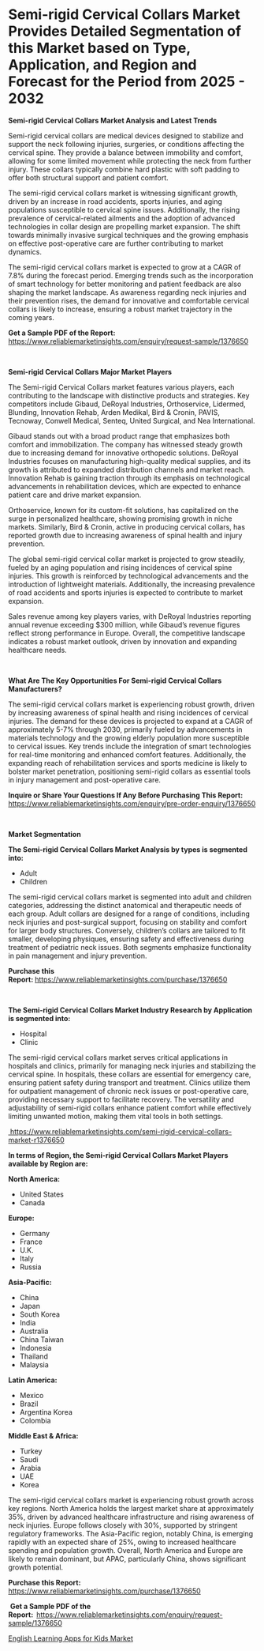 <p><h1>Semi-rigid Cervical Collars Market Provides Detailed Segmentation of this Market based on Type, Application, and Region and Forecast for the Period from 2025 - 2032</h1></p><p><strong>Semi-rigid Cervical Collars Market Analysis and Latest Trends</strong></p>
<p><p>Semi-rigid cervical collars are medical devices designed to stabilize and support the neck following injuries, surgeries, or conditions affecting the cervical spine. They provide a balance between immobility and comfort, allowing for some limited movement while protecting the neck from further injury. These collars typically combine hard plastic with soft padding to offer both structural support and patient comfort.</p><p>The semi-rigid cervical collars market is witnessing significant growth, driven by an increase in road accidents, sports injuries, and aging populations susceptible to cervical spine issues. Additionally, the rising prevalence of cervical-related ailments and the adoption of advanced technologies in collar design are propelling market expansion. The shift towards minimally invasive surgical techniques and the growing emphasis on effective post-operative care are further contributing to market dynamics.</p><p>The semi-rigid cervical collars market is expected to grow at a CAGR of 7.8% during the forecast period. Emerging trends such as the incorporation of smart technology for better monitoring and patient feedback are also shaping the market landscape. As awareness regarding neck injuries and their prevention rises, the demand for innovative and comfortable cervical collars is likely to increase, ensuring a robust market trajectory in the coming years.</p></p>
<p><strong>Get a Sample PDF of the Report:&nbsp;</strong> <a href="https://www.reliablemarketinsights.com/enquiry/request-sample/1376650?utm_campaign=1994&utm_medium=2&utm_source=Github&utm_content=ia&utm_term=13012025&utm_id=semi-rigid-cervical-collars">https://www.reliablemarketinsights.com/enquiry/request-sample/1376650</a></p>
<p>&nbsp;</p>
<p><strong>Semi-rigid Cervical Collars Major Market Players</strong></p>
<p><p>The Semi-rigid Cervical Collars market features various players, each contributing to the landscape with distinctive products and strategies. Key competitors include Gibaud, DeRoyal Industries, Orthoservice, Lidermed, Blunding, Innovation Rehab, Arden Medikal, Bird & Cronin, PAVIS, Tecnoway, Conwell Medical, Senteq, United Surgical, and Nea International.</p><p>Gibaud stands out with a broad product range that emphasizes both comfort and immobilization. The company has witnessed steady growth due to increasing demand for innovative orthopedic solutions. DeRoyal Industries focuses on manufacturing high-quality medical supplies, and its growth is attributed to expanded distribution channels and market reach. Innovation Rehab is gaining traction through its emphasis on technological advancements in rehabilitation devices, which are expected to enhance patient care and drive market expansion.</p><p>Orthoservice, known for its custom-fit solutions, has capitalized on the surge in personalized healthcare, showing promising growth in niche markets. Similarly, Bird & Cronin, active in producing cervical collars, has reported growth due to increasing awareness of spinal health and injury prevention.</p><p>The global semi-rigid cervical collar market is projected to grow steadily, fueled by an aging population and rising incidences of cervical spine injuries. This growth is reinforced by technological advancements and the introduction of lightweight materials. Additionally, the increasing prevalence of road accidents and sports injuries is expected to contribute to market expansion.</p><p>Sales revenue among key players varies, with DeRoyal Industries reporting annual revenue exceeding $300 million, while Gibaud’s revenue figures reflect strong performance in Europe. Overall, the competitive landscape indicates a robust market outlook, driven by innovation and expanding healthcare needs.</p></p>
<p>&nbsp;</p>
<p><strong>What Are The Key Opportunities For Semi-rigid Cervical Collars Manufacturers?</strong></p>
<p><p>The semi-rigid cervical collars market is experiencing robust growth, driven by increasing awareness of spinal health and rising incidences of cervical injuries. The demand for these devices is projected to expand at a CAGR of approximately 5-7% through 2030, primarily fueled by advancements in materials technology and the growing elderly population more susceptible to cervical issues. Key trends include the integration of smart technologies for real-time monitoring and enhanced comfort features. Additionally, the expanding reach of rehabilitation services and sports medicine is likely to bolster market penetration, positioning semi-rigid collars as essential tools in injury management and post-operative care.</p></p>
<p><strong>Inquire or Share Your Questions If Any Before Purchasing This Report:</strong> <a href="https://www.reliablemarketinsights.com/enquiry/pre-order-enquiry/1376650?utm_campaign=1994&utm_medium=2&utm_source=Github&utm_content=ia&utm_term=13012025&utm_id=semi-rigid-cervical-collars">https://www.reliablemarketinsights.com/enquiry/pre-order-enquiry/1376650</a></p>
<p>&nbsp;</p>
<p><strong>Market Segmentation</strong></p>
<p><strong>The Semi-rigid Cervical Collars Market Analysis by types is segmented into:</strong></p>
<p><ul><li>Adult</li><li>Children</li></ul></p>
<p><p>The semi-rigid cervical collars market is segmented into adult and children categories, addressing the distinct anatomical and therapeutic needs of each group. Adult collars are designed for a range of conditions, including neck injuries and post-surgical support, focusing on stability and comfort for larger body structures. Conversely, children’s collars are tailored to fit smaller, developing physiques, ensuring safety and effectiveness during treatment of pediatric neck issues. Both segments emphasize functionality in pain management and injury prevention.</p></p>
<p><strong>Purchase this Report:&nbsp;</strong><a href="https://www.reliablemarketinsights.com/purchase/1376650?utm_campaign=1994&utm_medium=2&utm_source=Github&utm_content=ia&utm_term=13012025&utm_id=semi-rigid-cervical-collars">https://www.reliablemarketinsights.com/purchase/1376650</a></p>
<p>&nbsp;</p>
<p><strong>The Semi-rigid Cervical Collars Market Industry Research by Application is segmented into:</strong></p>
<p><ul><li>Hospital</li><li>Clinic</li></ul></p>
<p><p>The semi-rigid cervical collars market serves critical applications in hospitals and clinics, primarily for managing neck injuries and stabilizing the cervical spine. In hospitals, these collars are essential for emergency care, ensuring patient safety during transport and treatment. Clinics utilize them for outpatient management of chronic neck issues or post-operative care, providing necessary support to facilitate recovery. The versatility and adjustability of semi-rigid collars enhance patient comfort while effectively limiting unwanted motion, making them vital tools in both settings.</p></p>
<p><a href="https://www.reliablemarketinsights.com/semi-rigid-cervical-collars-market-r1376650?utm_campaign=1994&utm_medium=2&utm_source=Github&utm_content=ia&utm_term=13012025&utm_id=semi-rigid-cervical-collars">&nbsp;https://www.reliablemarketinsights.com/semi-rigid-cervical-collars-market-r1376650</a></p>
<p><strong>In terms of Region, the Semi-rigid Cervical Collars Market Players available by Region are:</strong></p>
<p>
    <p> <strong> North America: </strong>
        <ul>
            <li>United States</li>
            <li>Canada</li>
        </ul>
        </p> 
    <p> <strong> Europe: </strong>
        <ul>
            <li>Germany</li>
            <li>France</li>
            <li>U.K.</li>
            <li>Italy</li>
            <li>Russia</li>
        </ul>
        </p> 
    <p> <strong> Asia-Pacific: </strong>
        <ul>
            <li>China</li>
            <li>Japan</li>
            <li>South Korea</li>
            <li>India</li>
            <li>Australia</li>
            <li>China Taiwan</li>
            <li>Indonesia</li>
            <li>Thailand</li>
            <li>Malaysia</li>
        </ul>
        </p> 
    <p> <strong> Latin America: </strong>
        <ul>
            <li>Mexico</li>
            <li>Brazil</li>
            <li>Argentina Korea</li>
            <li>Colombia</li>
        </ul>
        </p> 
    <p> <strong> Middle East & Africa: </strong>
        <ul>
            <li>Turkey</li>
            <li>Saudi</li>
            <li>Arabia</li>
            <li>UAE</li>
            <li>Korea</li>
        </ul>
    </p>
    </p>
<p><p>The semi-rigid cervical collars market is experiencing robust growth across key regions. North America holds the largest market share at approximately 35%, driven by advanced healthcare infrastructure and rising awareness of neck injuries. Europe follows closely with 30%, supported by stringent regulatory frameworks. The Asia-Pacific region, notably China, is emerging rapidly with an expected share of 25%, owing to increased healthcare spending and population growth. Overall, North America and Europe are likely to remain dominant, but APAC, particularly China, shows significant growth potential.</p></p>
<p><strong>Purchase this Report: </strong><a href="https://www.reliablemarketinsights.com/purchase/1376650?utm_campaign=1994&utm_medium=2&utm_source=Github&utm_content=ia&utm_term=13012025&utm_id=semi-rigid-cervical-collars">https://www.reliablemarketinsights.com/purchase/1376650</a></p>
<p>&nbsp;<strong>Get a Sample PDF of the Report:&nbsp;&nbsp;</strong><a href="https://www.reliablemarketinsights.com/enquiry/request-sample/1376650?utm_campaign=1994&utm_medium=2&utm_source=Github&utm_content=ia&utm_term=13012025&utm_id=semi-rigid-cervical-collars">https://www.reliablemarketinsights.com/enquiry/request-sample/1376650</a></p>
<p><strong></strong></p>
<p><p><a href="https://github.com/rahu1506/Market-Research-Report-List-6/blob/main/english-learning-apps-for-kids-market.md?utm_campaign=1994&utm_medium=2&utm_source=Github&utm_content=ia&utm_term=13012025&utm_id=semi-rigid-cervical-collars">English Learning Apps for Kids Market</a></p></p>